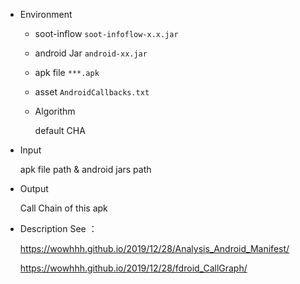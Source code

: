 - Environment
    - soot-inflow
        `soot-infoflow-x.x.jar`
        
    - android Jar
        `android-xx.jar`
        
    - apk file
        `***.apk`
        
    - asset
        `AndroidCallbacks.txt`
        
    - Algorithm
    
        default CHA
    
- Input

    apk file path & android jars path

- Output

    Call Chain of this apk

- Description
    See ：
    
    https://wowhhh.github.io/2019/12/28/Analysis_Android_Manifest/
    
    https://wowhhh.github.io/2019/12/28/fdroid_CallGraph/    
        